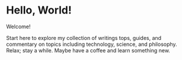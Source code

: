 # Hello, World!
Welcome!

Start here to explore my collection of writings tops, guides, and commentary
    on topics including technology, science, and philosophy.
Relax; stay a while. Maybe have a coffee and learn something new.

